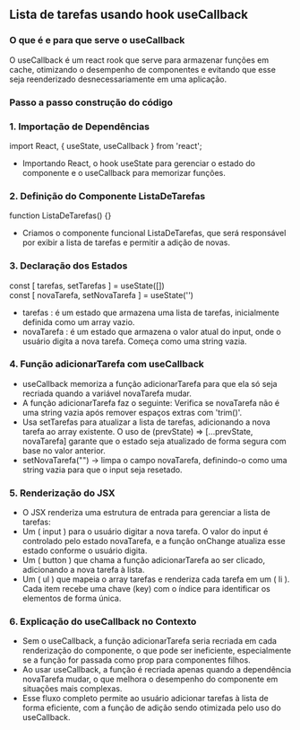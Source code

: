 ## Lista de tarefas usando hook useCallback

### O que é e para que serve o useCallback
O useCallback é um react rook que serve para armazenar funções em cache, otimizando o desempenho de componentes e evitando que esse seja reenderizado desnecessariamente em uma aplicação.


### Passo a passo construção do código 
### 1. Importação de Dependências

import React, { useState, useCallback } from 'react';

- Importando React, o hook useState para gerenciar o estado do componente e o useCallback para memorizar funções.


### 2. Definição do Componente ListaDeTarefas

function ListaDeTarefas() {}

- Criamos o componente funcional ListaDeTarefas, que será responsável por exibir a lista de tarefas e permitir a adição de novas.


### 3. Declaração dos Estados

const [ tarefas, setTarefas ] = useState([])<br>
const [ novaTarefa, setNovaTarefa ] = useState('')

- tarefas : é um estado que armazena uma lista de tarefas, inicialmente definida como um array vazio.
- novaTarefa : é um estado que armazena o valor atual do input, onde o usuário digita a nova tarefa. Começa como uma string vazia.


### 4. Função adicionarTarefa com useCallback

- useCallback memoriza a função adicionarTarefa para que ela só seja recriada quando a variável novaTarefa mudar.
- A função adicionarTarefa faz o seguinte:  Verifica se novaTarefa não é uma string vazia após remover espaços extras com 'trim()'.
- Usa setTarefas para atualizar a lista de tarefas, adicionando a nova tarefa ao array existente. O uso de (prevState) => [...prevState, novaTarefa] garante que o estado seja atualizado de forma segura com base no valor anterior.
- setNovaTarefa("") -> limpa o campo novaTarefa,  definindo-o como uma string vazia para que o input seja resetado.


### 5. Renderização do JSX 


- O JSX renderiza uma estrutura de entrada para gerenciar a lista de tarefas:
- Um ( input ) para o usuário digitar a nova tarefa. O valor do input é controlado pelo estado novaTarefa, e a função onChange atualiza esse estado conforme o usuário digita.
- Um ( button ) que chama a função adicionarTarefa ao ser clicado, adicionando a nova tarefa à lista.
- Um ( ul ) que mapeia o array tarefas e renderiza cada tarefa em um ( li ). Cada item recebe uma chave (key) com o índice para identificar os elementos de forma única.


 
### 6. Explicação do useCallback no Contexto

- Sem o useCallback, a função adicionarTarefa seria recriada em cada renderização do componente, o que pode ser ineficiente, especialmente se a função for passada como prop para componentes filhos.
- Ao usar useCallback, a função é recriada apenas quando a dependência novaTarefa mudar, o que melhora o desempenho do componente em situações mais complexas.
- Esse fluxo completo permite ao usuário adicionar tarefas à lista de forma eficiente, com a função de adição sendo otimizada pelo uso do useCallback.





































